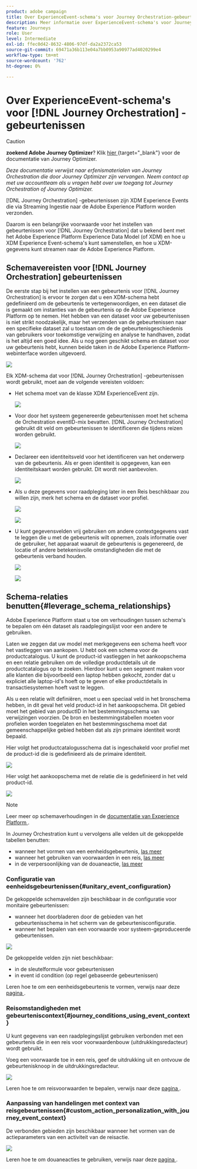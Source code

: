 ```yaml
---
product: adobe campaign
title: Over ExperienceEvent-schema's voor Journey Orchestration-gebeurtenissen
description: Meer informatie over ExperienceEvent-schema's voor Journey Orchestration Events
feature: Journeys
role: User
level: Intermediate
exl-id: ffec0d42-8632-4806-97df-da2a2372ca53
source-git-commit: 69471a36b113e04a7bb0953a90977ad4020299e4
workflow-type: tm+mt
source-wordcount: '762'
ht-degree: 0%

---
```


# Over ExperienceEvent-schema&#39;s voor [!DNL Journey Orchestration] -gebeurtenissen


>[!CAUTION]
>
>**zoekend Adobe Journey Optimizer**? Klik [ hier ](https://experienceleague.adobe.com/en/docs/journey-optimizer/using/ajo-home){target="_blank"} voor de documentatie van Journey Optimizer.
>
>
>_Deze documentatie verwijst naar erfenismaterialen van Journey Orchestration die door Journey Optimizer zijn vervangen. Neem contact op met uw accountteam als u vragen hebt over uw toegang tot Journey Orchestration of Journey Optimizer._



[!DNL Journey Orchestration] -gebeurtenissen zijn XDM Experience Events die via Streaming Ingestie naar de Adobe Experience Platform worden verzonden.

Daarom is een belangrijke voorwaarde voor het instellen van gebeurtenissen voor [!DNL Journey Orchestration] dat u bekend bent met het Adobe Experience Platform Experience Data Model (of XDM) en hoe u XDM Experience Event-schema&#39;s kunt samenstellen, en hoe u XDM-gegevens kunt streamen naar de Adobe Experience Platform.

## Schemavereisten voor [!DNL Journey Orchestration] gebeurtenissen

De eerste stap bij het instellen van een gebeurtenis voor [!DNL Journey Orchestration] is ervoor te zorgen dat u een XDM-schema hebt gedefinieerd om de gebeurtenis te vertegenwoordigen, en een dataset die is gemaakt om instanties van de gebeurtenis op de Adobe Experience Platform op te nemen. Het hebben van een dataset voor uw gebeurtenissen is niet strikt noodzakelijk, maar het verzenden van de gebeurtenissen naar een specifieke dataset zal u toestaan om de de gebeurtenisgeschiedenis van gebruikers voor toekomstige verwijzing en analyse te handhaven, zodat is het altijd een goed idee. Als u nog geen geschikt schema en dataset voor uw gebeurtenis hebt, kunnen beide taken in de Adobe Experience Platform-webinterface worden uitgevoerd.

![](../assets/schema1.png)

Elk XDM-schema dat voor [!DNL Journey Orchestration] -gebeurtenissen wordt gebruikt, moet aan de volgende vereisten voldoen:

* Het schema moet van de klasse XDM ExperienceEvent zijn.

  ![](../assets/schema2.png)

* Voor door het systeem gegenereerde gebeurtenissen moet het schema de Orchestration eventID-mix bevatten. [!DNL Journey Orchestration] gebruikt dit veld om gebeurtenissen te identificeren die tijdens reizen worden gebruikt.

  ![](../assets/schema3.png)

* Declareer een identiteitsveld voor het identificeren van het onderwerp van de gebeurtenis. Als er geen identiteit is opgegeven, kan een identiteitskaart worden gebruikt. Dit wordt niet aanbevolen.

  ![](../assets/schema4.png)

* Als u deze gegevens voor raadpleging later in een Reis beschikbaar zou willen zijn, merk het schema en de dataset voor profiel.

  ![](../assets/schema5.png)

  ![](../assets/schema6.png)

* U kunt gegevensvelden vrij gebruiken om andere contextgegevens vast te leggen die u met de gebeurtenis wilt opnemen, zoals informatie over de gebruiker, het apparaat waaruit de gebeurtenis is gegenereerd, de locatie of andere betekenisvolle omstandigheden die met de gebeurtenis verband houden.

  ![](../assets/schema7.png)

  ![](../assets/schema8.png)

## Schema-relaties benutten{#leverage_schema_relationships}

Adobe Experience Platform staat u toe om verhoudingen tussen schema&#39;s te bepalen om één dataset als raadplegingslijst voor een andere te gebruiken.

Laten we zeggen dat uw model met merkgegevens een schema heeft voor het vastleggen van aankopen. U hebt ook een schema voor de productcatalogus. U kunt de product-id vastleggen in het aankoopschema en een relatie gebruiken om de volledige productdetails uit de productcatalogus op te zoeken. Hierdoor kunt u een segment maken voor alle klanten die bijvoorbeeld een laptop hebben gekocht, zonder dat u expliciet alle laptop-id&#39;s hoeft op te geven of elke productdetails in transactiesystemen hoeft vast te leggen.

Als u een relatie wilt definiëren, moet u een speciaal veld in het bronschema hebben, in dit geval het veld product-id in het aankoopschema. Dit gebied moet het gebied van productID in het bestemmingsschema van verwijzingen voorzien. De bron en bestemmingstabellen moeten voor profielen worden toegelaten en het bestemmingsschema moet dat gemeenschappelijke gebied hebben dat als zijn primaire identiteit wordt bepaald.

Hier volgt het productcatalogusschema dat is ingeschakeld voor profiel met de product-id die is gedefinieerd als de primaire identiteit.

![](../assets/schema9.png)

Hier volgt het aankoopschema met de relatie die is gedefinieerd in het veld product-id.

![](../assets/schema10.png)

>[!NOTE]
>
>Leer meer op schemaverhoudingen in de [ documentatie van Experience Platform ](https://experienceleague.adobe.com/docs/platform-learn/tutorials/schemas/configure-relationships-between-schemas.html?lang=en).

In Journey Orchestration kunt u vervolgens alle velden uit de gekoppelde tabellen benutten:

* wanneer het vormen van een eenheidsgebeurtenis, [ las meer ](../event/experience-event-schema.md#unitary_event_configuration)
* wanneer het gebruiken van voorwaarden in een reis, [ las meer ](../event/experience-event-schema.md#journey_conditions_using_event_context)
* in de verpersoonlijking van de douaneactie, [ las meer ](../event/experience-event-schema.md#custom_action_personalization_with_journey_event_context)

### Configuratie van eenheidsgebeurtenissen{#unitary_event_configuration}

De gekoppelde schemavelden zijn beschikbaar in de configuratie voor monitaire gebeurtenissen:

* wanneer het doorbladeren door de gebieden van het gebeurtenisschema in het scherm van de gebeurtenisconfiguratie.
* wanneer het bepalen van een voorwaarde voor systeem-geproduceerde gebeurtenissen.

![](../assets/schema11.png)

De gekoppelde velden zijn niet beschikbaar:

* in de sleutelformule voor gebeurtenissen
* in event id condition (op regel gebaseerde gebeurtenissen)

Leren hoe te om een eenheidsgebeurtenis te vormen, verwijs naar deze [ pagina ](../event/about-creating.md).

### Reisomstandigheden met gebeurteniscontext{#journey_conditions_using_event_context}

U kunt gegevens van een raadplegingslijst gebruiken verbonden met een gebeurtenis die in een reis voor voorwaardenbouw (uitdrukkingsredacteur) wordt gebruikt.

Voeg een voorwaarde toe in een reis, geef de uitdrukking uit en ontvouw de gebeurtenisknoop in de uitdrukkingsredacteur.

![](../assets/schema12.png)

Leren hoe te om reisvoorwaarden te bepalen, verwijs naar deze [ pagina ](../building-journeys/condition-activity.md).

### Aanpassing van handelingen met context van reisgebeurtenissen{#custom_action_personalization_with_journey_event_context}

De verbonden gebieden zijn beschikbaar wanneer het vormen van de actieparameters van een activiteit van de reisactie.

![](../assets/schema13.png)

Leren hoe te om douaneacties te gebruiken, verwijs naar deze [ pagina ](../building-journeys/using-custom-actions.md).

